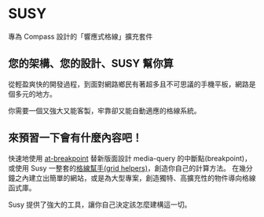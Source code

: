 # SUSY

專為 Compass 設計的「響應式格線」擴充套件

## 您的架構、您的設計、SUSY 幫你算

從輕盈爽快的開發過程，到面對網路鄉民有著超多且不可思議的手機平板，網路是個多元的地方。

你需要一個又強大又能客製，牢靠卻又能自動適應的格線系統。

## 來預習一下會有什麼內容吧！

快速地使用 [at-breakpoint](guides/reference/#ref-at-breakpoint) 替新版面設計 media-query 的中斷點(breakpoint)，
或使用 Susy 一整套的[格線幫手(grid helpers)](guides/reference/#ref-helper)，創造你自己的計算方法。
在幾分鐘之內建立出簡單的網站，或是為大型專案，創造獨特、高擴充性的物件導向格線函式庫。

Susy 提供了強大的工具，讓你自己決定該怎麼建構這一切。
